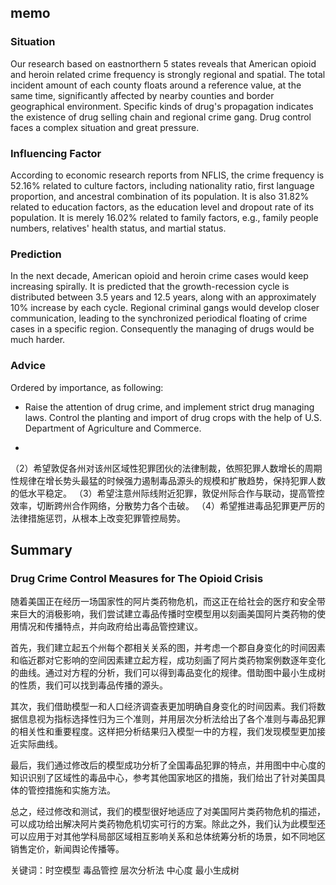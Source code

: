 ## memo

### Situation

Our research based on eastnorthern 5 states reveals that American opioid and heroin related crime frequency is strongly regional and spatial.
The total incident amount of each county floats around a reference value, at the same time, significantly affected by nearby counties and border geographical environment. Specific kinds of drug's propagation indicates the existence of drug selling chain and regional crime gang. Drug control faces a complex situation and great pressure.

### Influencing Factor
According to economic research reports from NFLIS, the crime frequency is 52.16% related to culture factors, including nationality ratio, first language proportion, and ancestral combination of its population. It is also 31.82% related to education factors, as the education level and dropout rate of its population. It is merely 16.02% related to family factors, e.g., family people numbers, relatives' health status, and martial status.

### Prediction
In the next decade, American opioid and heroin crime cases would keep increasing spirally. It is predicted that the growth-recession cycle is distributed between 3.5 years and 12.5 years, along with an approximately 10% increase by each cycle. Regional criminal gangs would develop closer communication, leading to the synchronized periodical floating of crime cases in a specific region. Consequently the managing of drugs would be much harder.

### Advice
Ordered by importance, as following:

* Raise the attention of drug crime, and implement strict drug managing laws. Control the planting and import of drug crops with the help of U.S. Department of Agriculture and Commerce.

* 

（2）希望敦促各州对该州区域性犯罪团伙的法律制裁，依照犯罪人数增长的周期性规律在增长势头最猛的时候强力遏制毒品源头的规模和扩散趋势，保持犯罪人数的低水平稳定。
（3）希望注意州际线附近犯罪，敦促州际合作与联动，提高管控效率，切断跨州合作网络，分散势力各个击破。
（4）希望推进毒品犯罪更严厉的法律措施惩罚，从根本上改变犯罪管控局势。

## Summary

### Drug Crime Control Measures for The Opioid Crisis

随着美国正在经历一场国家性的阿片类药物危机，而这正在给社会的医疗和安全带来巨大的消极影响，我们尝试建立毒品传播时空模型用以刻画美国阿片类药物的使用情况和传播特点，并向政府给出毒品管控建议。

首先，我们建立起五个州每个郡相关关系的图，并考虑一个郡自身变化的时间因素和临近郡对它影响的空间因素建立起方程，成功刻画了阿片类药物案例数逐年变化的曲线。通过对方程的分析，我们可以得到毒品变化的规律。借助图中最小生成树的性质，我们可以找到毒品传播的源头。

其次，我们借助模型一和人口经济调查表更加明确自身变化的时间因素。我们将数据信息视为指标选择性归为三个准则，并用层次分析法给出了各个准则与毒品犯罪的相关性和重要程度。这样把分析结果归入模型一中的方程，我们发现模型更加接近实际曲线。

最后，我们通过修改后的模型成功分析了全国毒品犯罪的特点，并用图中中心度的知识识别了区域性的毒品中心，参考其他国家地区的措施，我们给出了针对美国具体的管控措施和实施方法。

总之，经过修改和测试，我们的模型很好地适应了对美国阿片类药物危机的描述，可以成功给出解决阿片类药物危机切实可行的方案。除此之外，我们认为此模型还可以应用于对其他学科局部区域相互影响关系和总体统筹分析的场景，如不同地区销售定价，新闻舆论传播等。

关键词：时空模型 毒品管控 层次分析法 中心度 最小生成树